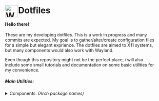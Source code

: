 #  Dotfiles <img src="https://github.com/SfikasTeo/.dotfiles/blob/main/gear.png" width="40" align="left" alt="White_Cog">

#### Hello there!
These are my developing dotfiles. This is a work in progress and many commits are expected.
My goal is to </b>gather/alter/create</b> configuration files for a simple but elegant exprience.
The dotfiles are aimed to X11 systems, but many components would also work with Wayland.  

Even though this repository might not be the perfect place, i will also include some small 
tutorials and documentation on some basic utilities for my convenience.

##### Main Utilities:
<details>
    <summary> Components: <i>(Arch package names)</i> </summary>
    <ul>
        <li> Window Managers: <b>qtile</b> is my basic focus. Older bspwm & sxhkd configs are also present. </li>
        <li> Compositor: For systems on X11, where compositor is needed, <b>picom</b> does the job. </li>
        <li> Shell: <b>zsh & omyzsh</b>. </li> 
        <li> Terminal: <b>kitty</b>, alternatively <b>alacritty & tmux</b> are adviced. </li>
        <li> Editor: <b>neovim</b> is adviced, for automated configuration try AstroVim. </li>
        <li> File Manager: <b>vifm</b> is a good enough terminal based file manager. <br/>
             For a GUI file manager any of: <b>nemo, thunar, pacman-fm</b> is more than fine. </li> 
        <li> Notifications: <b>dunst</b> is more than adequate. Alternatively deadd looks promising. </li>
        <li> System Tray: <b>blueman, network-manager-applet, pasystray</b>. A brightness applet may be advised. </li>
        <li> Images: <b>feh</b> and <b>graphicsmagick</b> will suffice most of the basic needs. </li>
        <li> Screenshots: On arch based systems, <b>shotgun</b> and <b>hacksaw</b> are adviced, elsewhere <b>maim</b> is available. <br/>
             <b>Flameshot</b> is also an easier option. For the time none of the above seem to work well with Wayland. </li>
        <li> X11 System utilities: <b>numlockx, xorg-xrandr, xorg-xsetroot, xorg-xrdb</b>. </li>
        <li> Diagnostics: <b>bottom</b> or <b>btop</b>, <b>lm_sensors, inxi</b> are good general utilities. </li>
        <li> Polkit: Any will exactly the same, <b>polkit-gnome</b> is a good gtk one. </li>
        <li> Theming: <b>lxappearance-gtk3</b> will automate most of the work. </li>
        <li> Other utilities: <i>git, openssh, gparted, dosfstools, ntfs-3g, fuse3, fuse2, fuse-common, man-pages,
             tldr, networkmanager, wpa_supplicant</i>. </li>
        <li> To be added: <b>rofi</b>. </li>
    </ul>
</details>
